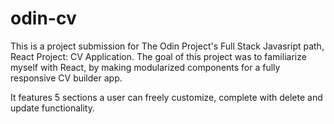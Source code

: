 # odin-cv

This is a project submission for The Odin Project's Full Stack Javasript path, React Project: CV Application. The goal of this project was to familiarize myself with React, by making modularized components for a fully responsive CV builder app.

It features 5 sections a user can freely customize, complete with delete and update functionality.
